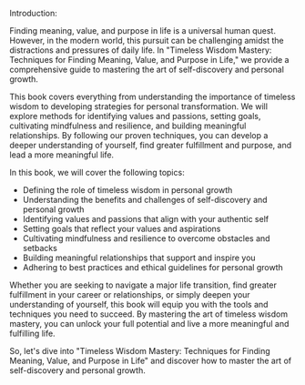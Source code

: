 Introduction:

Finding meaning, value, and purpose in life is a universal human quest. However, in the modern world, this pursuit can be challenging amidst the distractions and pressures of daily life. In "Timeless Wisdom Mastery: Techniques for Finding Meaning, Value, and Purpose in Life," we provide a comprehensive guide to mastering the art of self-discovery and personal growth.

This book covers everything from understanding the importance of timeless wisdom to developing strategies for personal transformation. We will explore methods for identifying values and passions, setting goals, cultivating mindfulness and resilience, and building meaningful relationships. By following our proven techniques, you can develop a deeper understanding of yourself, find greater fulfillment and purpose, and lead a more meaningful life.

In this book, we will cover the following topics:

* Defining the role of timeless wisdom in personal growth
* Understanding the benefits and challenges of self-discovery and personal growth
* Identifying values and passions that align with your authentic self
* Setting goals that reflect your values and aspirations
* Cultivating mindfulness and resilience to overcome obstacles and setbacks
* Building meaningful relationships that support and inspire you
* Adhering to best practices and ethical guidelines for personal growth

Whether you are seeking to navigate a major life transition, find greater fulfillment in your career or relationships, or simply deepen your understanding of yourself, this book will equip you with the tools and techniques you need to succeed. By mastering the art of timeless wisdom mastery, you can unlock your full potential and live a more meaningful and fulfilling life.

So, let's dive into "Timeless Wisdom Mastery: Techniques for Finding Meaning, Value, and Purpose in Life" and discover how to master the art of self-discovery and personal growth.
